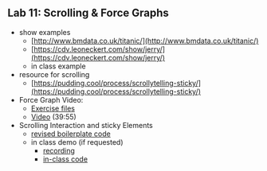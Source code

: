 ## Lab 11: Scrolling & Force Graphs

- show examples
  - [http://www.bmdata.co.uk/titanic/](http://www.bmdata.co.uk/titanic/)
  - [https://cdv.leoneckert.com/show/jerry/](https://cdv.leoneckert.com/show/jerry/)
  - in class example
- resource for scrolling
  - [https://pudding.cool/process/scrollytelling-sticky/](https://pudding.cool/process/scrollytelling-sticky/)
- Force Graph Video:
  - [Exercise files](force-start.zip)
  - [Video](https://drive.google.com/file/d/1vpud5i8zBfPOSu7tpyZPpWohZ3dB3bwo/view?usp=sharing) (39:55)
- Scrolling Interaction and sticky Elements
  - [revised boilerplate code](sticky-basic.zip)
  - in class demo (if requested)
    - [recording](https://nyu.zoom.us/rec/share/lKmeSZY-GuW9Ic0pOmElHPDNI7S0aYXn9oqwauFBNfhYQtbNWhIo2xamLk8g_OM.NOKLHwRz5O5ibgbH)
    - [in-class code](in-class)
